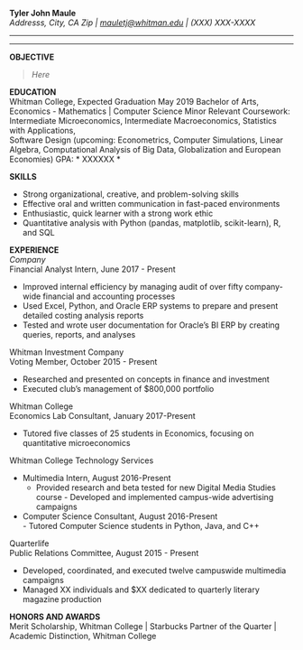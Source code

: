 **Tyler John Maule**  
*Addresss, City, CA Zip | mauletj@whitman.edu | (XXX) XXX-XXXX*  

---
---

**OBJECTIVE**  
> *Here*  

**EDUCATION**  
Whitman College, Expected Graduation May 2019
Bachelor of Arts, Economics - Mathematics | Computer Science Minor
Relevant Coursework: Intermediate Microeconomics, Intermediate Macroeconomics, Statistics with Applications,  
Software Design (upcoming: Econometrics, Computer Simulations, Linear Algebra, Computational Analysis of Big Data, Globalization and European Economies)
GPA: * XXXXXX *  
 
**SKILLS**  
-  Strong organizational, creative, and problem-solving skills  
-  Effective oral and written communication in fast-paced environments  
-  Enthusiastic, quick learner with a strong work ethic  
-  Quantitative analysis with Python (pandas, matplotlib, scikit-learn), R, and SQL  
 
**EXPERIENCE**  
*Company*  
Financial Analyst Intern, June 2017 - Present  
-  Improved internal efficiency by managing audit of over fifty company-wide financial and accounting processes
-  Used Excel, Python, and Oracle ERP systems to prepare and present detailed costing analysis reports
-  Tested and wrote user documentation for Oracle’s BI ERP by creating queries, reports, and analyses
 
Whitman Investment Company  
Voting Member, October 2015 - Present  
-  Researched and presented on concepts in finance and investment
-  Executed club’s management of $800,000 portfolio

Whitman College  
Economics Lab Consultant, January 2017-Present  
-  Tutored five classes of 25 students in Economics, focusing on quantitative microeconomics 

Whitman College Technology Services  
+ Multimedia Intern, August 2016-Present  
    -  Provided research and beta tested for new Digital Media Studies course
 	  -  Developed and implemented campus-wide advertising campaigns
+ Computer Science Consultant, August 2016-Present  
 	  -  Tutored Computer Science students in Python, Java, and C++
 
Quarterlife  
Public Relations Committee, August 2015 - Present
-  Developed, coordinated, and executed twelve campuswide multimedia campaigns 
-  Managed XX individuals and $XX dedicated to quarterly literary magazine production

**HONORS AND AWARDS**  
Merit Scholarship, Whitman College | Starbucks Partner of the Quarter | Academic Distinction, Whitman College 
